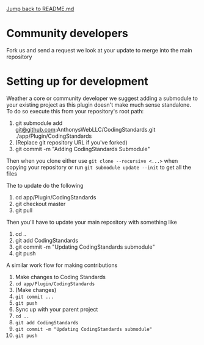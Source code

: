 [Jump back to README.md](README.md)

# Community developers #
Fork us and send a request we look at your update to merge into the main repository

# Setting up for development #
Weather a core or community developer we suggest adding a submodule to your existing project as this plugin doesn't make much sense standalone.  To do so execute this from your repository's root path:

1. git submodule add git@github.com:AnthonysWebLLC/CodingStandards.git ./app/Plugin/CodingStandards
 1. (Replace git repository URL if you've forked)
1. git commit -m "Adding CodingStandards Submodule"

Then when you clone either use `git clone --recursive <...>` when copying your repository or run `git submodule update --init` to get all the files

The to update do the following

1. cd app/Plugin/CodingStandards
1. git checkout master
1. git pull

Then you'll have to update your main repository with something like

1. cd ..
1. git add CodingStandards
1. git commit -m "Updating CodingStandards submodule"
1. git push

A similar work flow for making contributions

1. Make changes to Coding Standards
 1. `cd app/Plugin/CodingStandards`
 1. (Make changes)
 1. `git commit ...`
 1. `git push`
1. Sync up with your parent project
 1. `cd ..`
 1. `git add CodingStandards`
 1. `git commit -m "Updating CodingStandards submodule"`
 1. `git push`
